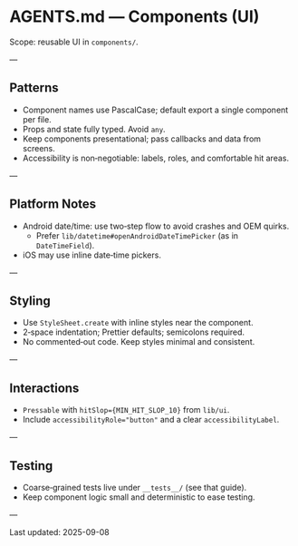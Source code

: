 # AGENTS.md — Components (UI)

Scope: reusable UI in `components/`.

—

## Patterns

- Component names use PascalCase; default export a single component per file.
- Props and state fully typed. Avoid `any`.
- Keep components presentational; pass callbacks and data from screens.
- Accessibility is non‑negotiable: labels, roles, and comfortable hit areas.

—

## Platform Notes

- Android date/time: use two‑step flow to avoid crashes and OEM quirks.
  - Prefer `lib/datetime#openAndroidDateTimePicker` (as in `DateTimeField`).
- iOS may use inline date‑time pickers.

—

## Styling

- Use `StyleSheet.create` with inline styles near the component.
- 2‑space indentation; Prettier defaults; semicolons required.
- No commented‑out code. Keep styles minimal and consistent.

—

## Interactions

- `Pressable` with `hitSlop={MIN_HIT_SLOP_10}` from `lib/ui`.
- Include `accessibilityRole="button"` and a clear `accessibilityLabel`.

—

## Testing

- Coarse‑grained tests live under `__tests__/` (see that guide).
- Keep component logic small and deterministic to ease testing.

—

Last updated: 2025-09-08

